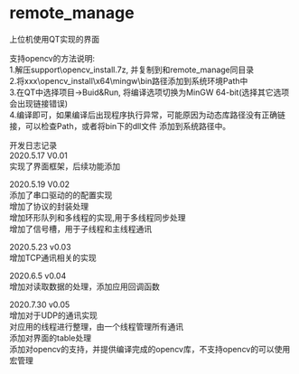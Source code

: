 # remote_manage
上位机使用QT实现的界面  

支持opencv的方法说明:  
1.解压support\opencv_install.7z, 并复制到和remote_manage同目录    
2.将xxx\opencv_install\x64\mingw\bin路径添加到系统环境Path中  
3.在QT中选择项目->Buid&Run, 将编译选项切换为MinGW 64-bit(选择其它选项会出现链接错误)  
4.编译即可，如果编译后出现程序执行异常，可能原因为动态库路径没有正确链接，可以检查Path，或者将bin下的dll文件
添加到系统路径中。  

开发日志记录  
2020.5.17  V0.01  
实现了界面框架，后续功能添加  

2020.5.19  V0.02  
添加了串口驱动的的配置实现    
增加了协议的封装处理   
增加环形队列和多线程的实现,用于多线程同步处理  
增加了信号槽，用于子线程和主线程通讯  

2020.5.23 v0.03  
增加TCP通讯相关的实现  

2020.6.5 v0.04  
增加对读取数据的处理，添加应用回调函数  

2020.7.30 v0.05  
增加对于UDP的通讯实现  
对应用的线程进行整理，由一个线程管理所有通讯  
添加对界面的table处理  
添加对opencv的支持，并提供编译完成的opencv库，不支持opencv的可以使用宏管理   

